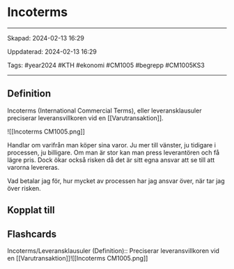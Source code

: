 # Incoterms

---

Skapad: 2024-02-13 16:29

Uppdaterad: 2024-02-13 16:29

Tags: #year2024 #KTH #ekonomi #CM1005 #begrepp #CM1005KS3

---

## Definition

Incoterms (International Commercial Terms), eller leveransklausuler preciserar leveransvillkoren vid en [[Varutransaktion]].

![[Incoterms CM1005.png]]

Handlar om varifrån man köper sina varor. Ju mer till vänster, ju tidigare i processen, ju billigare. Om man är stor kan man press leverantören och få lägre pris. Dock ökar också risken då det är sitt egna ansvar att se till att varorna levereras.

Vad betalar jag för, hur mycket av processen har jag ansvar över, när tar jag över risken.

## Kopplat till

## Flashcards

Incoterms/Leveransklausuler (Definition):: Preciserar leveransvillkoren vid en [[Varutransaktion]]![[Incoterms CM1005.png]]
<!--SR:!2024-02-16,3,250!2000-01-01,1,250-->